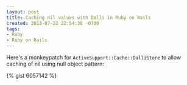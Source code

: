 ```yaml
---
layout: post
title: Caching nil values with Dalli in Ruby on Rails
created: 2013-07-22 22:54:38 -0700
tags:
- Ruby
- Ruby on Rails
---
```

Here's a monkeypatch for `ActiveSupport::Cache::DalliStore` to allow caching of nil using null object pattern:

{% gist 6057142 %}

